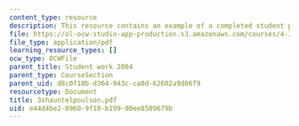 ```yaml
---
content_type: resource
description: This resource contains an example of a completed student project.
file: https://ol-ocw-studio-app-production.s3.amazonaws.com/courses/4-301-introduction-to-the-visual-arts-spring-2007/e44d4be289609f10b19900ee8509679b_3shauntelpoulson.pdf
file_type: application/pdf
learning_resource_types: []
ocw_type: OCWFile
parent_title: Student work 2004
parent_type: CourseSection
parent_uid: d8c0f18b-d364-943c-ca0d-62602a9d06f9
resourcetype: Document
title: 3shauntelpoulson.pdf
uid: e44d4be2-8960-9f10-b199-00ee8509679b
---
```

